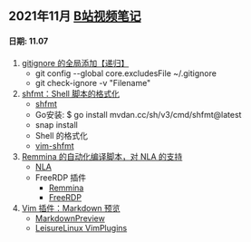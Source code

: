 ## 2021年11月 [B站视频笔记](https://space.bilibili.com/517298151)

#### 日期: 11.07

1. [gitignore 的全局添加【递归】](https://www.bilibili.com/video/BV1WL411u7Xk/)
    - git config --global core.excludesFile ~/.gitignore
    - git check-ignore -v "Filename"  
2. [shfmt：Shell 脚本的格式化](https://www.bilibili.com/video/BV1hU4y1g72L/)
    - [shfmt](https://github.com/mvdan/sh)
    - Go安装: $ go install mvdan.cc/sh/v3/cmd/shfmt@latest
    - snap install
    - Shell 的格式化
    - [vim-shfmt](https://github.com/z0mbix/vim-shfmt)   
3. [Remmina 的自动化编译脚本，对 NLA 的支持](https://www.bilibili.com/video/BV1vR4y1E713/)
    - [NLA](https://www.wikiwand.com/en/Network_Level_Authentication)
    - FreeRDP 插件
        - [Remmina](https://github.com/LeisureLinux/Remmina) 
        - [FreeRDP](https://github.com/LeisureLinux/FreeRDP)
4. [Vim 插件：Markdown 预览](https://www.bilibili.com/video/BV1eL411u7vz/)
    - [MarkdownPreview](https://vimawesome.com/plugin/markdown-preview-nvim)
    - [LeisureLinux VimPlugins](https://github.com/LeisureLinux/VimPlugins)


